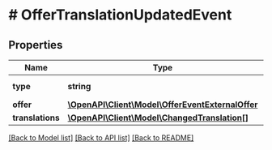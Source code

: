 # # OfferTranslationUpdatedEvent

## Properties

Name | Type | Description | Notes
------------ | ------------- | ------------- | -------------
**type** | **string** |  | [optional] [default to 'OFFER_TRANSLATION_UPDATED']
**offer** | [**\OpenAPI\Client\Model\OfferEventExternalOffer**](OfferEventExternalOffer.md) |  |
**translations** | [**\OpenAPI\Client\Model\ChangedTranslation[]**](ChangedTranslation.md) |  | [optional]

[[Back to Model list]](../../README.md#models) [[Back to API list]](../../README.md#endpoints) [[Back to README]](../../README.md)

